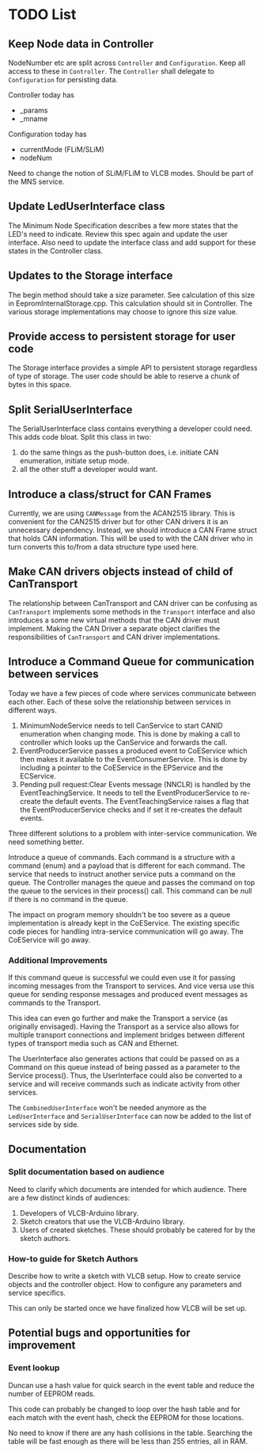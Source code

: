 # TODO List

## Keep Node data in Controller
NodeNumber etc are split across ```Controller``` and ```Configuration```. 
Keep all access to these in ```Controller```. 
The ```Controller``` shall delegate to ```Configuration``` for persisting data.

Controller today has
* _params
* _mname

Configuration today has
* currentMode (FLiM/SLiM)
* nodeNum

Need to change the notion of SLiM/FLiM to VLCB modes.
Should be part of the MNS service.

## Update LedUserInterface class
The Minimum Node Specification describes a few more states that the LED's need to indicate. 
Review this spec again and update the user interface. 
Also need to update the interface class and add support for these states in the Controller class.

## Updates to the Storage interface
The begin method should take a size parameter. 
See calculation of this size in EepromInternalStorage.cpp. 
This calculation should sit in Controller. 
The various storage implementations may choose to ignore this size value.

## Provide access to persistent storage for user code
The Storage interface provides a simple API to persistent storage regardless of
type of storage. 
The user code should be able to reserve a chunk of bytes in this space.

## Split SerialUserInterface
The SerialUserInterface class contains everything a developer could need.
This adds code bloat. 
Split this class in two: 
  1. do the same things as the push-button does, i.e. initiate CAN enumeration, 
     initiate setup mode.
  1. all the other stuff a developer would want.

## Introduce a class/struct for CAN Frames
Currently, we are using ```CANMessage``` from the ACAN2515 library. 
This is convenient for the CAN2515 driver but for other CAN drivers it is an unnecessary
dependency.
Instead, we should introduce a CAN Frame struct that holds CAN information.
This will be used to with the CAN driver who in turn converts this to/from a data structure
type used here.

## Make CAN drivers objects instead of child of CanTransport
The relationship between CanTransport and CAN driver can be confusing as ```CanTransport```
implements some methods in the ```Transport``` interface and also introduces a some
new virtual methods that the CAN driver must implement.
Making the CAN Driver a separate object clarifies the responsibilities of ```CanTransport```
and CAN driver implementations.

## Introduce a Command Queue for communication between services
Today we have a few pieces of code where services communicate between each other.
Each of these solve the relationship between services in different ways.
1. MinimumNodeService needs to tell CanService to start CANID enumeration when changing mode.
   This is done by making a call to controller which looks up the CanService and forwards the call.
2. EventProducerService passes a produced event to CoEService which then makes it available to
   the EventConsumerService.
   This is done by including a pointer to the CoEService in the EPService and the ECService.
3. Pending pull request:Clear Events message (NNCLR) is handled by the EventTeachingService. 
   It needs to tell the EventProducerService to re-create the default events.
   The EventTeachingService raises a flag that the EventProducerService checks and if set it
   re-creates the default events.

Three different solutions to a problem with inter-service communication. We need something better.

Introduce a queue of commands.
Each command is a structure with a command (enum) and a payload that is different for each command.
The service that needs to instruct another service puts a command on the queue. 
The Controller manages the queue and passes the command on top the queue to the services in their process() call.
This command can be null if there is no command in the queue.

The impact on program memory shouldn't be too severe as a queue implementation is already kept in
the CoEService.
The existing specific code pieces for handling intra-service communication will go away.
The CoEService will go away.

### Additional Improvements
If this command queue is successful we could even use it for passing incoming messages from the Transport
to services. 
And vice versa use this queue for sending response messages and produced event messages as commands to the
Transport.

This idea can even go further and make the Transport a service (as originally envisaged).
Having the Transport as a service also allows for multiple transport connections and implement bridges
between different types of transport media such as CAN and Ethernet.

The UserInterface also generates actions that could be passed on as a Command on this queue instead of
being passed as a parameter to the Service process(). 
Thus, the UserInterface could also be converted to a service and will receive commands such as indicate
activity from other services.

The ```CombinedUserInterface``` won't be needed anymore as the ```LedUserInterface``` and
```SerialUserInterface``` can now be added to the list of services side by side.

## Documentation

### Split documentation based on audience
Need to clarify which documents are intended for which audience.
There are a few distinct kinds of audiences:
  1. Developers of VLCB-Arduino library.
  2. Sketch creators that use the VLCB-Arduino library.
  3. Users of created sketches. These should probably be catered for by the sketch authors.

### How-to guide for Sketch Authors
Describe how to write a sketch with VLCB setup. 
How to create service objects and the controller object.
How to configure any parameters and service specifics.

This can only be started once we have finalized how VLCB will be set up.

## Potential bugs and opportunities for improvement

### Event lookup
Duncan use a hash value for quick search in the event table and reduce the 
number of EEPROM reads.

This code can probably be changed to loop over the hash table and for each
match with the event hash, check the EEPROM for those locations.

No need to know if there are any hash collisions in the table. 
Searching the table will be fast enough as there will be less than 255 entries, all in RAM.
